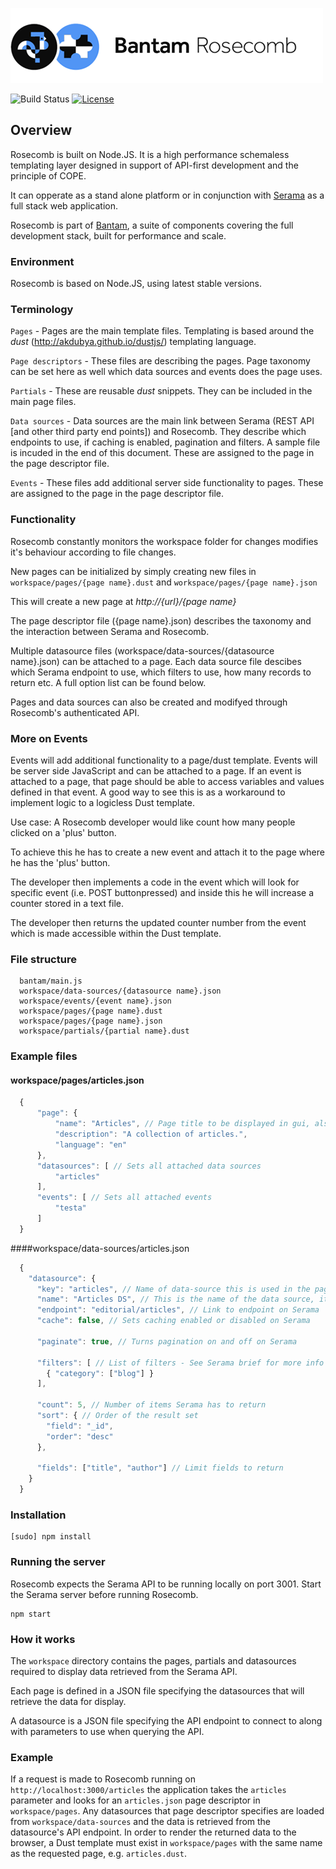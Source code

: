 ![Rosecomb](rosecomb.png)

![Build Status](http://img.shields.io/badge/Release-0.1.2_Beta-green.svg?style=flat-square)&nbsp;[![License](http://img.shields.io/:License-MIT-blue.svg?style=flat-square)](http://dadi.mit-license.org)

## Overview

Rosecomb is built on Node.JS. It is a high performance schemaless templating layer designed in support of API-first development and the principle of COPE.

It can opperate as a stand alone platform or in conjunction with [Serama](https://github.com/bantam-framework/serama) as a full stack web application.

Rosecomb is part of [Bantam](https://github.com/bantam-framework/), a suite of components covering the full development stack, built for performance and scale.

### Environment

Rosecomb is based on Node.JS, using latest stable versions.

### Terminology

`Pages` - Pages are the main template files. Templating is based around the *dust* (http://akdubya.github.io/dustjs/) templating language.

`Page descriptors` - These files are describing the pages. Page taxonomy can be set here as well which data sources and events does the page uses.

`Partials` - These are reusable *dust* snippets. They can be included in the main page files.

`Data sources` - Data sources are the main link between Serama (REST API [and other third party end points]) and Rosecomb. They describe which endpoints to use, if caching is enabled, pagination and filters. A sample file is incuded in the end of this document. These are assigned to the page in the page descriptor file.

`Events` - These files add additional server side functionality to pages. These are assigned to the page in the page descriptor file.

### Functionality

Rosecomb constantly monitors the workspace folder for changes modifies it's behaviour according to file changes.

New pages can be initialized by simply creating new files in `workspace/pages/{page name}.dust` and `workspace/pages/{page name}.json`

This will create a new page at *http://{url}/{page name}*

    
The page descriptor file ({page name}.json) describes the taxonomy and the interaction between Serama and Rosecomb.

Multiple datasource files (workspace/data-sources/{datasource name}.json) can be attached to a page. Each data source file descibes which Serama endpoint to use, which filters to use, how many records to return etc. A full option list can be found below.

Pages and data sources can also be created and modifyed through Rosecomb's authenticated API.

### More on Events

Events will add additional functionality to a page/dust template. Events will be server side JavaScript and can be attached to a page. If an event is attached to a page, that page should be able to access variables and values defined in that event. A good way to see this is as a workaround to implement logic to a logicless Dust template.

Use case:
A Rosecomb developer would like count how many people clicked on a 'plus' button.

To achieve this he has to create a new event and attach it to the page where he has the 'plus' button.

The developer then implements a code in the event which will look for specific event (i.e. POST buttonpressed) and inside this he will increase a counter stored in a text file.

The developer then returns the updated counter number from the event which is made accessible within the Dust template.

### File structure
```  
  bantam/main.js
  workspace/data-sources/{datasource name}.json
  workspace/events/{event name}.json
  workspace/pages/{page name}.dust
  workspace/pages/{page name}.json
  workspace/partials/{partial name}.dust
```
### Example files

#### workspace/pages/articles.json
```js
  {
      "page": {
          "name": "Articles", // Page title to be displayed in gui, also available for page file
          "description": "A collection of articles.",
          "language": "en"
      },
      "datasources": [ // Sets all attached data sources
          "articles"
      ],
      "events": [ // Sets all attached events
          "testa"
      ]
  }
```

####workspace/data-sources/articles.json
```js
  {
    "datasource": {
      "key": "articles", // Name of data-source this is used in the page descriptor to attach a data source
      "name": "Articles DS", // This is the name of the data source, it will be displayed on the front-end of the gui
      "endpoint": "editorial/articles", // Link to endpoint on Serama
      "cache": false, // Sets caching enabled or disabled on Serama
  
      "paginate": true, // Turns pagination on and off on Serama
  
      "filters": [ // List of filters - See Serama brief for more info
        { "category": ["blog"] }
      ],
  
      "count": 5, // Number of items Serama has to return
      "sort": { // Order of the result set
        "field": "_id",
        "order": "desc"
      },

      "fields": ["title", "author"] // Limit fields to return
    }
  }
```

### Installation

	[sudo] npm install

### Running the server

Rosecomb expects the Serama API to be running locally on port 3001. Start the Serama server before running Rosecomb.

	npm start


### How it works

The `workspace` directory contains the pages, partials and datasources required to display data retrieved from the Serama API.

Each page is defined in a JSON file specifying the datasources that will retrieve the data for display.

A datasource is a JSON file specifying the API endpoint to connect to along with parameters to use when querying the API.

### Example

If a request is made to Rosecomb running on `http://localhost:3000/articles` the application takes the `articles` parameter and looks for an `articles.json` page descriptor in `workspace/pages`. Any datasources that page descriptor specifies are loaded from `workspace/data-sources` and the data is retrieved from the datasource's API endpoint. In order to render the returned data to the browser, a Dust template must exist in `workspace/pages` with the same name as the requested page, e.g. `articles.dust`.
